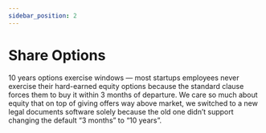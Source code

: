 ```yaml
---
sidebar_position: 2
---
```


# Share Options

10 years options exercise windows — most startups employees never exercise their hard-earned equity options because the standard clause forces them to buy it within 3 months of departure. We care so much about equity that on top of giving offers way above market, we switched to a new legal documents software solely because the old one didn’t support changing the default “3 months” to “10 years”.
